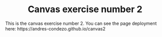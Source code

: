 <h1 align=center>Canvas exercise number 2</h1>
This is the canvas exercise number 2.
You can see the page deployment here: https://andres-condezo.github.io/canvas2
